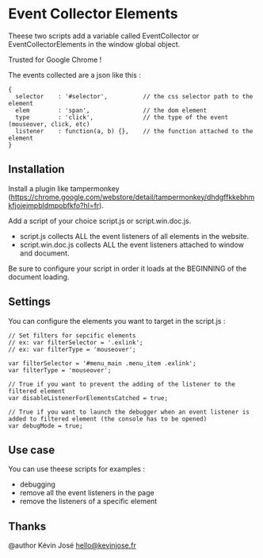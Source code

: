 # Event Collector Elements

Theese two scripts add a variable called EventCollector or EventCollectorElements in the window global object.

Trusted for Google Chrome !

The events collected are a json like this : 

```
{
  selector    : '#selector',          // the css selector path to the element
  elem        : 'span',               // the dom element
  type        : 'click',              // the type of the event (mouseover, click, etc)
  listener    : function(a, b) {},    // the function attached to the element
}
```

## Installation

Install a plugin like tampermonkey 
(https://chrome.google.com/webstore/detail/tampermonkey/dhdgffkkebhmkfjojejmpbldmpobfkfo?hl=fr).

Add a script of your choice script.js or script.win.doc.js.

- script.js collects ALL the event listeners of all elements in the website.
- script.win.doc.js collects ALL the event listeners attached to window and document.

Be sure to configure your script in order it loads at the BEGINNING of the document loading.


## Settings

You can configure the elements you want to target in the script.js : 

```
// Set filters for sepcific elements
// ex: var filterSelector = '.exlink';
// ex: var filterType = 'mouseover';

var filterSelector = '#menu_main .menu_item .exlink';
var filterType = 'mouseover';

// True if you want to prevent the adding of the listener to the filtered element
var disableListenerForElementsCatched = true;

// True if you want to launch the debugger when an event listener is added to filtered element (the console has to be opened)
var debugMode = true;
```

## Use case

You can use theese scripts for examples : 
- debugging
- remove all the event listeners in the page
- remove the listeners of a specific element

## Thanks

@author Kévin José <hello@kevinjose.fr>
